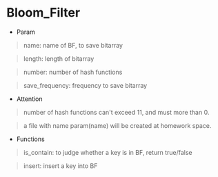 # Bloom_Filter
* Param
> name: name of BF, to save bitarray

> length: length of bitarray

> number: number of hash functions

> save_frequency: frequency to save bitarray
  
* Attention
> number of hash functions can't exceed 11, and must more than 0.

> a file with name param(name) will be created at homework space.

* Functions
> is_contain: to judge whether a key is in BF, return true/false

> insert: insert a key into BF
